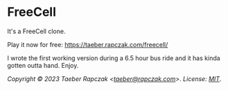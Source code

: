 FreeCell
========

It's a FreeCell clone.

Play it now for free: https://taeber.rapczak.com/freecell/

I wrote the first working version during a 6.5 hour bus ride and it has kinda
gotten outta hand.
Enjoy.

_Copyright © 2023 Taeber Rapczak \<taeber@rapczak.com>_.
_License: [MIT](LICENSE)_.

